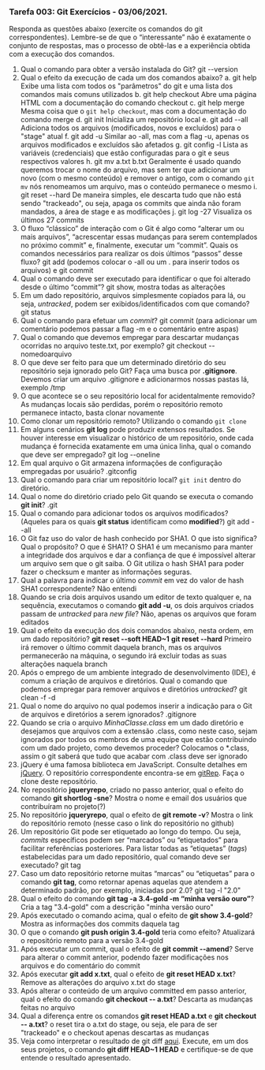 ### Tarefa 003: Git Exercícios - 03/06/2021.

Responda as questões abaixo (exercite os comandos do git correspondentes). Lembre-se de que o “interessante” não é exatamente o conjunto de respostas, mas o processo de obtê-las e a experiência obtida com a execução dos comandos.


1. Qual o comando para obter a versão instalada do Git?
git --version
2. Qual o efeito da execução de cada um dos comandos abaixo?
  a. git help
    Exibe uma lista com todos os "parâmetros" do git e uma lista dos comandos mais comuns utilizados
  b. git help checkout
    Abre uma página HTML com a documentação do comando checkout
  c. git help merge
    Mesma coisa que o `git help checkout`, mas com a documentação do comando merge
  d. git init
    Inicializa um repositório local
  e. git add --all
    Adiciona todos os arquivos (modificados, novos e excluídos) para o "stage" atual
  f. git add -u
    Similar ao -all, mas com a flag -u, apenas os arquivos modificados e excluídos são afetados
  g. git config -l
    Lista as variáveis (credenciais) que estão configuradas para o git e seus respectivos valores
  h. git mv a.txt b.txt
    Geralmente é usado quando queremos trocar o nome do arquivo, mas sem ter que adicionar um novo (com o mesmo conteúdo) e remover o antigo, com o comando `git mv` nós renomeamos um arquivo, mas o conteúdo permanece o mesmo
  i. git reset --hard
    De maneira simples, ele descarta tudo que não está sendo "trackeado", ou seja, apaga os commits que ainda não foram mandados, a área de stage e as modificações
  j. git log -27
    Visualiza os últimos 27 commits
3. O fluxo “clássico” de interação com o Git é algo como “alterar um ou mais arquivos”, “acrescentar essas mudanças para serem contemplados no próximo commit” e, finalmente, executar um “commit”. Quais os comandos necessários para realizar os dois últimos “passos” desse fluxo?
git add <arquivos> (podemos colocar o -all ou um . para inserir todos os arquivos) e git commit
4. Qual o comando deve ser executado para identificar o que foi alterado desde o último “commit”?
git show, mostra todas as alterações
5. Em um dado repositório, arquivos simplesmente copiados para lá, ou seja, _untracked_, podem ser exibidos/identificados com que comando?
git status
6. Qual o comando para efetuar um _commit_?
git commit (para adicionar um comentário podemos passar a flag -m e o comentário entre aspas)
7. Qual o comando que devemos empregar para descartar mudanças ocorridas no arquivo teste.txt, por exemplo?
git checkout --nomedoarquivo
8. O que deve ser feito para que um determinado diretório do seu repositório seja ignorado pelo Git? Faça uma busca por **.gitignore**.
Devemos criar um arquivo .gitignore e adicionarmos nossas pastas lá, exemplo /tmp
9. O que acontece se o seu repositório local for acidentalmente removido?
As mudanças locais são perdidas, porém o repositório remoto permanece intacto, basta clonar novamente
10. Como clonar um repositório remoto?
Utilizando o comando `git clone`
11. Em alguns cenários **git log** pode produzir extensos resultados. Se houver interesse em visualizar o histórico de um repositório, onde cada mudança é fornecida exatamente em uma única linha, qual o comando que deve ser empregado?
git log --oneline
12. Em qual arquivo o Git armazena informações de configuração empregadas por usuário?
.gitconfig
13. Qual o comando para criar um repositório local?
`git init` dentro do diretório.
14. Qual o nome do diretório criado pelo Git quando se executa o comando **git init**?
.git
15. Qual o comando para adicionar todos os arquivos modificados? (Aqueles para os quais **git status** identificam como **modified**?)
git add --all
16. O Git faz uso do valor de hash conhecido por SHA1. O que isto significa? Qual o propósito? O que é SHA1?
O SHA1 é um mecanismo para manter a integridade dos arquivos e dar a confiança de que é impossível alterar um arquivo sem que o git saiba. O Git utiliza o hash SHA1 para poder fazer o checksum e manter as informações seguras.
17. Qual a palavra para indicar o último _commit_ em vez do valor de hash SHA1 correspondente?
Não entendi
18. Quando se cria dois arquivos usando um editor de texto qualquer e, na sequência, executamos o comando **git add -u**, os dois arquivos criados passam de _untracked_ para _new file_?
Não, apenas os arquivos que foram editados
19. Qual o efeito da execução dos dois comandos abaixo, nesta ordem, em um dado repositório?
**git reset --soft HEAD~1**
**git reset --hard**
Primeiro irá remover o último commit daquela branch, mas os arquivos permanecerão na máquina, o segundo irá excluir todas as suas alterações naquela branch
20. Após o emprego de um ambiente integrado de desenvolvimento (IDE), é comum a criação de arquivos e diretórios. Qual o comando que podemos empregar para remover arquivos e diretórios _untracked_?
git clean -f -d
21. Qual o nome do arquivo no qual podemos inserir a indicação para o Git de arquivos e diretórios a serem ignorados?
.gitignore
22. Quando se cria o arquivo _MinhaClasse.class_ em um dado diretório e desejamos que arquivos com a extensão .class, como neste caso, sejam ignorados por todos os membros de uma equipe que estão contribuindo com um dado projeto, como devemos proceder?
Colocamos o *.class, assim o git saberá que tudo que acabar com .class deve ser ignorado
23. jQuery é uma famosa biblioteca em JavaScript. Consulte detalhes em [jQuery](http://jquery.com). O repositório correspondente encontra-se em [gitRep](https://github.com/jquery/jquery.git). Faça o clone deste repositório.
24. No repositório **jqueryrepo**, criado no passo anterior, qual o efeito do comando
**git shortlog -sne**?
Mostra o nome e email dos usuários que contribuíram no projeto(?)
25. No repositório **jqueryrepo**, qual o efeito de **git remote -v**?
Mostra o link do repositório remoto (nesse caso o link do repositório no github)
26. Um repositório Git pode ser etiquetado ao longo do tempo. Ou seja, _commits_ específicos podem ser “marcados” ou “etiquetados” para facilitar referências posteriores. Para listar todas as “etiquetas” (_tags_) estabelecidas para um dado repositório, qual comando deve ser executado?
git tag
27. Caso um dato repositório retorne muitas “marcas” ou “etiquetas” para o comando **git tag**, como retornar apenas aquelas que atendem a determinado padrão, por exemplo, iniciadas por 2.0?
git tag -l "2.0"
28. Qual o efeito do comando **git tag -a 3.4-gold -m “minha versão ouro”**?
Cria a tag "3.4-gold" com a descrição "minha versão ouro"
29. Após executado o comando acima, qual o efeito de **git show 3.4-gold**?
Mostra as informações dos commits daquela tag
30. O que o comando **git push origin 3.4-gold** teria como efeito?
Atualizará o repositório remoto para a versão 3.4-gold
31. Após executar um commit, qual o efeito de **git commit --amend**?
Serve para alterar o commit anterior, podendo fazer modificações nos arquivos e do comentário do commit
32. Após executar **git add x.txt**, qual o efeito de **git reset HEAD x.txt**?
Remove as alterações do arquivo x.txt do stage
33. Após alterar o conteúdo de um arquivo committed em passo anterior, qual o efeito do comando **git checkout -- a.txt**?
Descarta as mudanças feitas no arquivo
34. Qual a diferença entre os comandos **git reset HEAD a.txt** e **git checkout -- a.txt**?
o reset tira o a.txt do stage, ou seja, ele para de ser "trackeado" e o checkout apenas descartas as mudanças
35. Veja como interpretar o resultado de git diff [aqui](https://medium.com/therobinkim/how-to-read-a-git-diff-6c87a9dc47c5). Execute, em um dos seus projetos, o comando **git diff HEAD~1 HEAD** e certifique-se de que entende o resultado apresentado.
